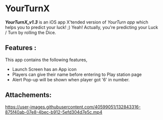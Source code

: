 # YourTurnX
***YourTurnX_v1.3*** is an iOS app X'tended version of *YourTurn app* which helps you to predict your luck! ;) 
Yeah! Actually, you're predicting your Luck / Turn by rolling the Dice. 

## Features :
This app contains the following features,
- Launch Screen has an App icon
- Players can give their name before entering to Play station page
- Alert Pop-up will be shown when player got '6' in number.

## Attachements:
   https://user-images.githubusercontent.com/40599051/132843316-875f40ab-07e8-4bec-b912-5efd304d7e5c.mp4


